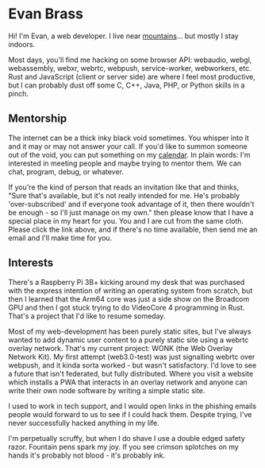 # Evan Brass
Hi!  I'm Evan, a web developer.  I live near [mountains](https://photos.app.goo.gl/ubGZ9KjqafjHQJbQ7)... but mostly I stay indoors.

Most days, you'll find me hacking on some browser API: webaudio, webgl, webassembly, webxr, webrtc, webpush, service-worker, webworkers, etc.  Rust and JavaScript (client or server side) are where I feel most productive, but I can probably dust off some C, C++, Java, PHP, or Python skills in a pinch.

## Mentorship
The internet can be a thick inky black void sometimes.  You whisper into it and it may or may not answer your call.  If you'd like to summon someone out of the void, you can put something on my [calendar](https://calendar.app.google/cxSkbDFmwcmoGP4o8).  In plain words: I'm interested in meeting people and maybe trying to mentor them.  We can chat, program, debug, or whatever.

If you're the kind of person that reads an invitation like that and thinks, "Sure that's available, but it's not really intended for me.  He's probably 'over-subscribed' and if everyone took advantage of it, then there wouldn't be enough - so I'll just manage on my own." then please know that I have a special place in my heart for you.  You and I are cut from the same cloth.  Please click the link above, and if there's no time available, then send me an email and I'll make time for you.

## Interests
There's a Raspberry Pi 3B+ kicking around my desk that was purchased with the express intention of writing an operating system from scratch, but then I learned that the Arm64 core was just a side show on the Broadcom GPU and then I got stuck trying to do VideoCore 4 programming in Rust.  That's a project that I'd like to resume someday.

Most of my web-development has been purely static sites, but I've always wanted to add dynamic user content to a purely static site using a webrtc overlay network.  That's my current project: WONK (the Web Overlay Network Kit).  My first attempt (web3.0-test) was just signalling webrtc over webpush, and it kinda sorta worked - but wasn't satisfactory.  I'd love to see a future that isn't federated, but fully distributed.  Where you visit a website which installs a PWA that interacts in an overlay network and anyone can write their own node software by writing a simple static site.

I used to work in tech support, and I would open links in the phishing emails people would forward to us to see if I could hack them.  Despite trying, I've never successfully hacked anything in my life.

I'm perpetually scruffy, but when I do shave I use a double edged safety razor.  Fountain pens spark my joy.  If you see crimson splotches on my hands it's probably not blood - it's probably ink.
